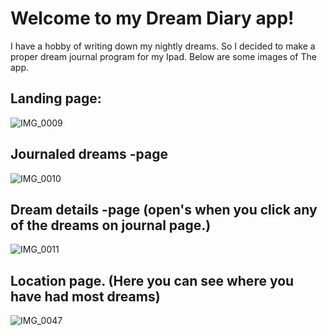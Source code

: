 # Welcome to my Dream Diary app!

I have a hobby of writing down my nightly dreams. So I decided to make a proper dream journal program for my Ipad. Below are some images of The app.

## Landing page:
![IMG_0009](https://user-images.githubusercontent.com/37372229/64928790-7fbd1b00-d825-11e9-88f8-074d18256682.PNG)

## Journaled dreams -page
![IMG_0010](https://user-images.githubusercontent.com/37372229/64928789-7f248480-d825-11e9-9a4a-e2e35646ab9d.PNG)

## Dream details -page (open's when you click any of the dreams on journal page.)
![IMG_0011](https://user-images.githubusercontent.com/37372229/64928788-7f248480-d825-11e9-851b-54777accfbc4.PNG)

## Location page. (Here you can see where you have had most dreams)
![IMG_0047](https://user-images.githubusercontent.com/37372229/64928787-7f248480-d825-11e9-8ad4-180b0cc3b832.PNG)

